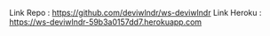 Link Repo : https://github.com/deviwlndr/ws-deviwlndr
Link Heroku : https://ws-deviwlndr-59b3a0157dd7.herokuapp.com